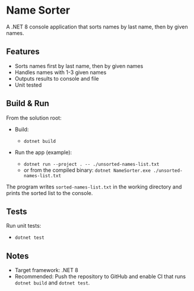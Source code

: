 # Name Sorter

A .NET 8 console application that sorts names by last name, then by given names.

## Features

- Sorts names first by last name, then by given names
- Handles names with 1-3 given names
- Outputs results to console and file
- Unit tested

## Build & Run

From the solution root:

- Build:
  - `dotnet build`

- Run the app (example):
  - `dotnet run --project . -- ./unsorted-names-list.txt`
  - or from the compiled binary: `dotnet NameSorter.exe ./unsorted-names-list.txt`

The program writes `sorted-names-list.txt` in the working directory and prints the sorted list to the console.

## Tests

Run unit tests:

- `dotnet test`

## Notes

- Target framework: .NET 8
- Recommended: Push the repository to GitHub and enable CI that runs `dotnet build` and `dotnet test`.